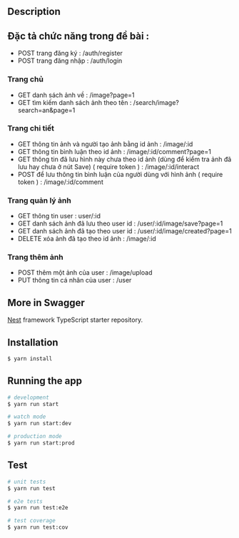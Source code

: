 
## Description
## Đặc tả chức năng trong đề bài : 
- POST trang đăng ký : /auth/register
- POST trang đăng nhập : /auth/login
### Trang chủ
- GET danh sách ảnh về : /image?page=1
- GET tìm kiếm danh sách ảnh theo tên : /search/image?search=an&page=1
### Trang chi tiết 
- GET thông tin ảnh và người tạo ảnh bằng id ảnh : /image/:id
- GET thông tin bình luận theo id ảnh : /image/:id/comment?page=1
- GET thông tin đã lưu hình này chưa theo id ảnh (dùng để kiểm tra ảnh đã lưu hay chưa ở nút Save)  ( require token ) : /image/:id/interact
- POST để lưu thông tin bình luận của người dùng với hình ảnh ( require token ) : /image/:id/comment
### Trang quản lý ảnh 
- GET thông tin user : user/:id
- GET danh sách ảnh đã lưu theo user id : /user/:id/image/save?page=1
- GET danh sách ảnh đã tạo theo user id : /user/:id/image/created?page=1
- DELETE xóa ảnh đã tạo theo id ảnh : /image/:id
### Trang thêm ảnh 
- POST thêm một ảnh của user : /image/upload
- PUT thông tin cá nhân của user : /user

## More in Swagger


[Nest](https://github.com/nestjs/nest) framework TypeScript starter repository.

## Installation

```bash
$ yarn install
```

## Running the app

```bash
# development
$ yarn run start

# watch mode
$ yarn run start:dev

# production mode
$ yarn run start:prod
```

## Test

```bash
# unit tests
$ yarn run test

# e2e tests
$ yarn run test:e2e

# test coverage
$ yarn run test:cov
```

